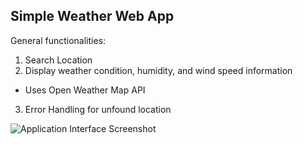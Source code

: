 ## Simple Weather Web App
General functionalities:
1. Search Location
2. Display weather condition, humidity, and wind speed information
  - Uses Open Weather Map API
3. Error Handling for unfound location

![Application Interface Screenshot](https://github.com/user-attachments/assets/34336b56-7465-4e24-a206-76290ffd553f)
